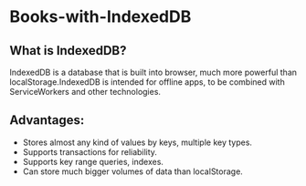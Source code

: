 # Books-with-IndexedDB
## What is IndexedDB? 
IndexedDB is a database that is built into browser, much more powerful than localStorage.IndexedDB is intended for offline apps, to be combined with ServiceWorkers and other technologies.
## Advantages:
* Stores almost any kind of values by keys, multiple key types.
* Supports transactions for reliability.
* Supports key range queries, indexes.
* Can store much bigger volumes of data than localStorage.